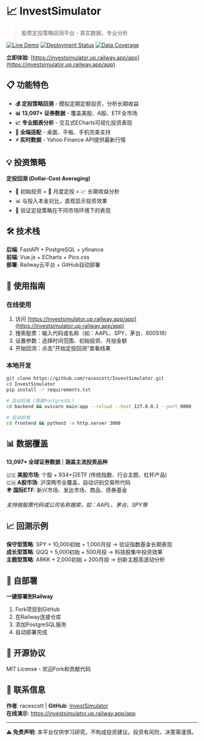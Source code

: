 # 📈 InvestSimulator

> 股票定投策略回测平台 - 真实数据，专业分析

[![Live Demo](https://img.shields.io/badge/🌐_立即体验-Railway-blue)](https://investsimulator.up.railway.app/app)
[![Deployment Status](https://img.shields.io/badge/状态-✅_在线-success)](https://investsimulator.up.railway.app/app)
[![Data Coverage](https://img.shields.io/badge/数据覆盖-13K+_证券-orange)](https://investsimulator.up.railway.app/app)

**立即体验**: [https://investsimulator.up.railway.app/app](https://investsimulator.up.railway.app/app)

## 📋 功能特色

- **💰 定投策略回测** - 模拟定期定额投资，分析长期收益
- **📊 13,097+ 证券数据** - 覆盖美股、A股、ETF全市场
- **📈 专业图表分析** - 交互式ECharts可视化投资表现  
- **📱 全端适配** - 桌面、平板、手机完美支持
- **⚡ 实时数据** - Yahoo Finance API提供最新行情

## 💡 投资策略

**定投回测 (Dollar-Cost Averaging)**
- 🏦 初始投资 + 📅 月度定投 = 📈 长期收益分析
- 📊 与投入本金对比，直观显示投资效果
- 🎯 验证定投策略在不同市场环境下的表现

## 🛠️ 技术栈

**后端**: FastAPI + PostgreSQL + yfinance  
**前端**: Vue.js + ECharts + Pico.css  
**部署**: Railway云平台 + GitHub自动部署

## 🚀 使用指南

### 在线使用
1. 访问 [https://investsimulator.up.railway.app/app](https://investsimulator.up.railway.app/app)
2. 搜索股票：输入代码或名称（如：AAPL、SPY、茅台、600519）
3. 设置参数：选择时间范围、初始投资、月投金额
4. 开始回测：点击"开始定投回测"查看结果

### 本地开发
```bash
git clone https://github.com/racescott/InvestSimulator.git
cd InvestSimulator
pip install -r requirements.txt

# 启动后端 (需要PostgreSQL)
cd backend && uvicorn main:app --reload --host 127.0.0.1 --port 8000

# 启动前端
cd frontend && python3 -m http.server 3000
```

## 📊 数据覆盖

**13,097+ 全球证券数据** | **涵盖主流投资品种**

🇺🇸 **美股市场**: 个股 + 934+只ETF (传统指数、行业主题、杠杆产品)  
🇨🇳 **A股市场**: 沪深两市全覆盖，自动识别交易所代码  
🌍 **国际ETF**: 新兴市场、发达市场、商品、债券基金

*支持按股票代码或公司名称搜索，如：AAPL、茅台、SPY等*

## 📈 回测示例

**保守型策略**: SPY + 10,000初始 + 1,000月投 → 验证指数基金长期表现  
**成长型策略**: QQQ + 5,000初始 + 500月投 → 科技股集中投资效果  
**主题型策略**: ARKK + 2,000初始 + 200月投 → 创新主题高波动分析

## 🚀 自部署

**一键部署到Railway**
1. Fork项目到GitHub
2. 在Railway连接仓库  
3. 添加PostgreSQL服务
4. 自动部署完成

## 📄 开源协议

MIT License - 欢迎Fork和贡献代码

## 📧 联系信息

**作者**: racescott | **GitHub**: [InvestSimulator](https://github.com/racescott/InvestSimulator)  
**在线演示**: https://investsimulator.up.railway.app/app

---

**⚠️ 免责声明**: 本平台仅供学习研究，不构成投资建议。投资有风险，决策需谨慎。
